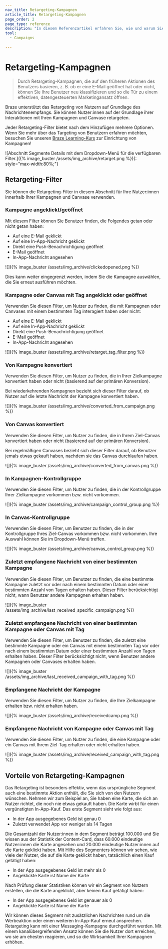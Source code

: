 ```yaml
---
nav_title: Retargeting-Kampagnen
article_title: Retargeting-Kampagnen
page_order: 2
page_type: reference
description: "In diesem Referenzartikel erfahren Sie, wie und warum Sie Retargeting-Kampagnen auf der Grundlage der Nachrichten, die Ihre Nutzer erhalten, in Betracht ziehen sollten."
tool:
  - Campaigns
  
---
```


# Retargeting-Kampagnen

> Durch Retargeting-Kampagnen, die auf den früheren Aktionen des Benutzers basieren, z. B. ob er eine E-Mail geöffnet hat oder nicht, können Sie Ihre Benutzer neu klassifizieren und so die Tür zu einem effektiven, datengesteuerten Marketingansatz öffnen.

Braze unterstützt das Retargeting von Nutzern auf Grundlage des Nachrichtenempfangs. Sie können Nutzer:innen auf der Grundlage ihrer Interaktionen mit Ihren Kampagnen und Canvase retargeten. 

Jeder Retargeting-Filter bietet nach dem Hinzufügen mehrere Optionen. Wenn Sie mehr über das Targeting von Benutzern erfahren möchten, besuchen Sie unseren [Braze Learning-Kurs](https://learning.braze.com/campaign-setup-delivery-targeting-conversions) zur Einrichtung von Kampagnen!

\![Abschnitt Segmente Details mit dem Dropdown-Menü für die verfügbaren Filter.]({% image_buster /assets/img_archive/retarget.png %}){: style="max-width:80%;"}

## Retargeting-Filter

Sie können die Retargeting-Filter in diesem Abschnitt für Ihre Nutzer:innen innerhalb Ihrer Kampagnen und Canvase verwenden.

### Kampagne angeklickt/geöffnet

Mit diesem Filter können Sie Benutzer finden, die Folgendes getan oder nicht getan haben:

- Auf eine E-Mail geklickt
- Auf eine In-App-Nachricht geklickt
- Direkt eine Push-Benachrichtigung geöffnet
- E-Mail geöffnet
- In-App-Nachricht angesehen

\![]({% image_buster /assets/img_archive/clickedopened.png %})

Dies kann weiter eingegrenzt werden, indem Sie die Kampagne auswählen, die Sie erneut ausführen möchten.

### Kampagne oder Canvas mit Tag angeklickt oder geöffnet

Verwenden Sie diesen Filter, um Nutzer zu finden, die mit Kampagnen oder Canvases mit einem bestimmten Tag interagiert haben oder nicht:

- Auf eine E-Mail geklickt
- Auf eine In-App-Nachricht geklickt
- Direkt eine Push-Benachrichtigung geöffnet
- E-Mail geöffnet
- In-App-Nachricht angesehen

\![]({% image_buster /assets/img_archive/retarget_tag_filter.png %})

### Von Kampagne konvertiert 

Verwenden Sie diesen Filter, um Nutzer zu finden, die in Ihrer Zielkampagne konvertiert haben oder nicht (basierend auf der primären Konversion). 

Bei wiederkehrenden Kampagnen bezieht sich dieser Filter darauf, ob Nutzer auf die letzte Nachricht der Kampagne konvertiert haben.

\![]({% image_buster /assets/img_archive/converted_from_campaign.png %})

### Von Canvas konvertiert 

Verwenden Sie diesen Filter, um Nutzer zu finden, die in Ihrem Ziel-Canvas konvertiert haben oder nicht (basierend auf der primären Konversion).

Bei regelmäßigen Canvases bezieht sich dieser Filter darauf, ob Benutzer jemals etwas gekauft haben, nachdem sie das Canvas durchlaufen haben.

\![]({% image_buster /assets/img_archive/converted_from_canvas.png %})

### In Kampagnen-Kontrollgruppe 

Verwenden Sie diesen Filter, um Nutzer zu finden, die in der Kontrollgruppe Ihrer Zielkampagne vorkommen bzw. nicht vorkommen.

\![]({% image_buster /assets/img_archive/campaign_control_group.png %})

### In Canvas-Kontrollgruppe 

Verwenden Sie diesen Filter, um Benutzer zu finden, die in der Kontrollgruppe Ihres Ziel-Canvas vorkommen bzw. nicht vorkommen. Ihre Auswahl können Sie im Dropdown-Menü treffen.

\![]({% image_buster /assets/img_archive/canvas_control_group.png %})

### Zuletzt empfangene Nachricht von einer bestimmten Kampagne 

Verwenden Sie diesen Filter, um Benutzer zu finden, die eine bestimmte Kampagne zuletzt vor oder nach einem bestimmten Datum oder einer bestimmten Anzahl von Tagen erhalten haben. Dieser Filter berücksichtigt nicht, wann Benutzer andere Kampagnen erhalten haben.

\![]({% image_buster /assets/img_archive/last_received_specific_campaign.png %})

### Zuletzt empfangene Nachricht von einer bestimmten Kampagne oder Canvas mit Tag 

Verwenden Sie diesen Filter, um Benutzer zu finden, die zuletzt eine bestimmte Kampagne oder ein Canvas mit einem bestimmten Tag vor oder nach einem bestimmten Datum oder einer bestimmten Anzahl von Tagen erhalten haben. Dieser Filter berücksichtigt nicht, wenn Benutzer andere Kampagnen oder Canvases erhalten haben.

\![]({% image_buster /assets/img_archive/last_received_campaign_with_tag.png %})

### Empfangene Nachricht der Kampagne 

Verwenden Sie diesen Filter, um Nutzer zu finden, die Ihre Zielkampagne erhalten bzw. nicht erhalten haben.

\![]({% image_buster /assets/img_archive/receivedcamp.png %})

### Empfangene Nachricht von Kampagne oder Canvas mit Tag 

Verwenden Sie diesen Filter, um Nutzer zu finden, die eine Kampagne oder ein Canvas mit Ihrem Ziel-Tag erhalten oder nicht erhalten haben.

\![]({% image_buster /assets/img_archive/received_campaign_with_tag.png %})

## Vorteile von Retargeting-Kampagnen

Das Retargeting ist besonders effektiv, wenn das ursprüngliche Segment auch eine bestimmte Aktion enthält, die Sie sich von den Nutzern wünschen. Nehmen wir zum Beispiel an, Sie haben eine Karte, die sich an Nutzer richtet, die noch nie etwas gekauft haben. Die Karte wirbt für einen vergünstigten In-App-Kauf. Das erste Segment sieht wie folgt aus:

- In der App ausgegebenes Geld ist genau 0
- Zuletzt verwendet App vor weniger als 14 Tagen

Die Gesamtzahl der Nutzer:innen in dem Segment beträgt 100.000 und Sie wissen aus der Statistik der Content-Card, dass 60.000 eindeutige Nutzer:innen die Karte angesehen und 20.000 eindeutige Nutzer:innen auf die Karte geklickt haben. Mit Hilfe des Segmenters können wir sehen, wie viele der Nutzer, die auf die Karte geklickt haben, tatsächlich einen Kauf getätigt haben:

- In der App ausgegebenes Geld ist mehr als 0
- Angeklickte Karte ist Name der Karte

Nach Prüfung dieser Statistiken können wir ein Segment von Nutzern erstellen, die die Karte angeklickt, aber keinen Kauf getätigt haben:

- In der App ausgegebenes Geld ist genauer als 0
- Angeklickte Karte ist Name der Karte

Wir können dieses Segment mit zusätzlichen Nachrichten rund um die Werbeaktion oder einen weiteren In-App-Kauf erneut ansprechen. Retargeting kann mit einer Messaging-Kampagne durchgeführt werden. Mit einem kanalübergreifenden Ansatz können Sie die Nutzer dort erreichen, wo sie am ehesten reagieren, und so die Wirksamkeit Ihrer Kampagnen erhöhen.


